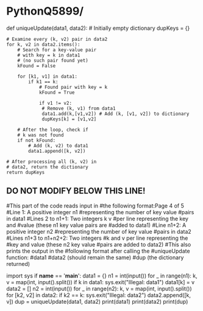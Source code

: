 # PythonQ5899/
def uniqueUpdate(data1, data2):
    # Initially empty dictionary
    dupKeys = {}

    # Examine every (k, v2) pair in data2
    for k, v2 in data2.items():
        # Search for a key-value pair
        # with key = k in data1
        # (no such pair found yet)
        kFound = False

        for [k1, v1] in data1:
            if k1 == k:
                # Found pair with key = k
                kFound = True

                if v1 != v2:
                 # Remove (k, v1) from data1
                 data1.add(k,[v1,v2]) # Add (k, [v1, v2]) to dictionary
                 dupKeys[k] = [v1,v2]
  
        # After the loop, check if
        # k was not found
        if not kFound:
            # Add (k, v2) to data1
            data1.append([k, v2])

    # After processing all (k, v2) in
    # data2, return the dictionary
    return dupKeys
## DO NOT MODIFY BELOW THIS LINE! ##
#This part of the code reads input in
#the following format:Page 4 of 5
#Line 1: A positive integer n1
#representing the number of key value
#pairs in data1
#Lines 2 to n1+1: Two integers k v
#per line representing the key and
#value (these n1 key value pairs are
#added to data1)
#Line n1+2: A positive integer n2
#representing the number of key value
#pairs in data2
#Lines n1+3 to n1+n2+2: Two integers
#k and v per line representing the
#key and value (these n2 key value
#pairs are added to data2)
#This also prints the output in the
#following format after calling the
#uniqueUpdate function:
#data1
#data2 (should remain the same)
#dup (the dictionary returned)

import sys
if __name__ == '__main__':
    data1 = {}
    n1 = int(input())
    for _ in range(n1):
        k, v = map(int, input().split())
        if k in data1:
            sys.exit("Illegal: data1")
        data1[k] = v
    data2 = []
    n2 = int(input())
    for _ in range(n2):
        k, v = map(int, input().split())
        for [k2, v2] in data2:
            if k2 == k:
                sys.exit("Illegal: data2")
        data2.append([k, v])
dup = uniqueUpdate(data1, data2)
print(data1)
print(data2)
print(dup)
